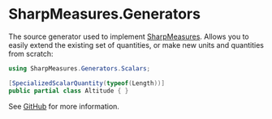 # SharpMeasures.Generators

The source generator used to implement [SharpMeasures](https://www.nuget.org/packages/SharpMeasures/). Allows you to easily extend the existing set of quantities, or make new units and quantities from scratch:

```csharp
using SharpMeasures.Generators.Scalars;

[SpecializedScalarQuantity(typeof(Length))]
public partial class Altitude { }
```

See [GitHub](https://github.com/ErikWe/sharp-measures) for more information.